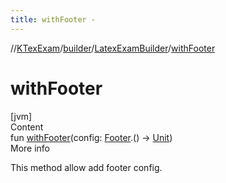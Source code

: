 ```yaml
---
title: withFooter -
---
```

//[KTexExam](../../index.md)/[builder](../index.md)/[LatexExamBuilder](index.md)/[withFooter](with-footer.md)



# withFooter  
[jvm]  
Content  
fun [withFooter](with-footer.md)(config: [Footer](../-footer/index.md).() -> [Unit](https://kotlinlang.org/api/latest/jvm/stdlib/kotlin/-unit/index.html))  
More info  


This method allow add footer config.

  



